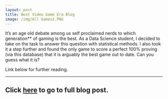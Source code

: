 ```yaml
---
layout: post
title: Best Video Game Era Blog
image: /img/All Games2.PNG
---
```


It’s an age old debate among us self proclaimed nerds to which generation** of gaming is the best. As a Data Science student, I decided to
take on the task to answer this question with statistical methods. I also took it a step further and found the only game to score a perfect 
100% proving (via this database) that it is arguably the best game out to date. Can you guess what it is?

Link below for further reading.

---
Click <a href="https://medium.com/@ty3117/best-video-game-generation-of-all-time-according-to-data-science-4a03db7e100e">here</a> to go to full blog post.
---
